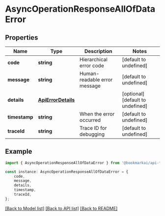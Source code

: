 # AsyncOperationResponseAllOfDataError


## Properties

Name | Type | Description | Notes
------------ | ------------- | ------------- | -------------
**code** | **string** | Hierarchical error code | [default to undefined]
**message** | **string** | Human-readable error message | [default to undefined]
**details** | [**ApiErrorDetails**](ApiErrorDetails.md) |  | [optional] [default to undefined]
**timestamp** | **string** | When the error occurred | [default to undefined]
**traceId** | **string** | Trace ID for debugging | [default to undefined]

## Example

```typescript
import { AsyncOperationResponseAllOfDataError } from '@bookmarkai/api-types';

const instance: AsyncOperationResponseAllOfDataError = {
    code,
    message,
    details,
    timestamp,
    traceId,
};
```

[[Back to Model list]](../README.md#documentation-for-models) [[Back to API list]](../README.md#documentation-for-api-endpoints) [[Back to README]](../README.md)
